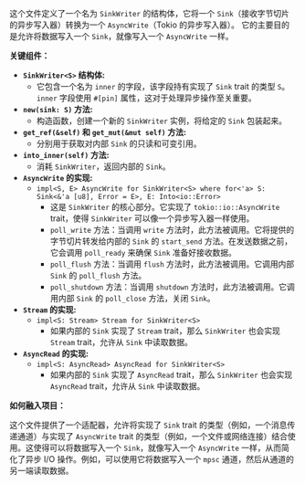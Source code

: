 这个文件定义了一个名为 `SinkWriter` 的结构体，它将一个 `Sink`（接收字节切片的异步写入器）转换为一个 `AsyncWrite`（Tokio 的异步写入器）。 它的主要目的是允许将数据写入一个 `Sink`，就像写入一个 `AsyncWrite` 一样。

**关键组件：**

*   **`SinkWriter<S>` 结构体:**
    *   它包含一个名为 `inner` 的字段，该字段持有实现了 `Sink` trait 的类型 `S`。 `inner` 字段使用 `#[pin]` 属性，这对于处理异步操作至关重要。
*   **`new(sink: S)` 方法:**
    *   构造函数，创建一个新的 `SinkWriter` 实例，将给定的 `Sink` 包装起来。
*   **`get_ref(&self)` 和 `get_mut(&mut self)` 方法:**
    *   分别用于获取对内部 `Sink` 的只读和可变引用。
*   **`into_inner(self)` 方法:**
    *   消耗 `SinkWriter`，返回内部的 `Sink`。
*   **`AsyncWrite` 的实现:**
    *   `impl<S, E> AsyncWrite for SinkWriter<S> where for<'a> S: Sink<&'a [u8], Error = E>, E: Into<io::Error>`
        *   这是 `SinkWriter` 的核心部分。它实现了 `tokio::io::AsyncWrite` trait，使得 `SinkWriter` 可以像一个异步写入器一样使用。
        *   `poll_write` 方法：当调用 `write` 方法时，此方法被调用。它将提供的字节切片转发给内部的 `Sink` 的 `start_send` 方法。在发送数据之前，它会调用 `poll_ready` 来确保 `Sink` 准备好接收数据。
        *   `poll_flush` 方法：当调用 `flush` 方法时，此方法被调用。它调用内部 `Sink` 的 `poll_flush` 方法。
        *   `poll_shutdown` 方法：当调用 `shutdown` 方法时，此方法被调用。它调用内部 `Sink` 的 `poll_close` 方法，关闭 `Sink`。
*   **`Stream` 的实现:**
    *   `impl<S: Stream> Stream for SinkWriter<S>`
        *   如果内部的 `Sink` 实现了 `Stream` trait，那么 `SinkWriter` 也会实现 `Stream` trait，允许从 `Sink` 中读取数据。
*   **`AsyncRead` 的实现:**
    *   `impl<S: AsyncRead> AsyncRead for SinkWriter<S>`
        *   如果内部的 `Sink` 实现了 `AsyncRead` trait，那么 `SinkWriter` 也会实现 `AsyncRead` trait，允许从 `Sink` 中读取数据。

**如何融入项目：**

这个文件提供了一个适配器，允许将实现了 `Sink` trait 的类型（例如，一个消息传递通道）与实现了 `AsyncWrite` trait 的类型（例如，一个文件或网络连接）结合使用。这使得可以将数据写入一个 `Sink`，就像写入一个 `AsyncWrite` 一样，从而简化了异步 I/O 操作。例如，可以使用它将数据写入一个 `mpsc` 通道，然后从通道的另一端读取数据。
